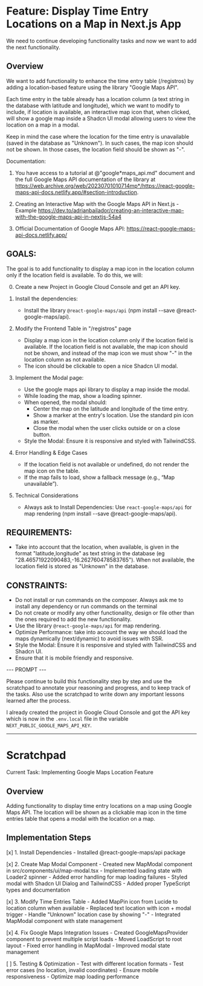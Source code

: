 # Feature: Display Time Entry Locations on a Map in Next.js App

We need to continue developing functionality tasks and now we want to add the next functionality.

## Overview

We want to add functionality to enhance the time entry table (/registros) by adding a location-based feature using the library "Google Maps API".

Each time entry in the table already has a location column (a text string in the database with latitude and longitude), which we want to modify to include, if location is available, an interactive map icon that, when clicked, will show a google map inside a Shadcn UI modal allowing users to view the location on a map in a modal.

Keep in mind the case where the location for the time entry is unavailable (saved in the database as "Unknown"). In such cases, the map icon should not be shown. In those cases, the location field should be shown as "-".

Documentation:

1. You have access to a tutorial at @"google*maps_api.md" document and the full Google Maps API documentation of the library at https://web.archive.org/web/20230701010714mp*/https://react-google-maps-api-docs.netlify.app/#section-introduction.

2. Creating an Interactive Map with the Google Maps API in Next.js - Example https://dev.to/adrianbailador/creating-an-interactive-map-with-the-google-maps-api-in-nextjs-54a4

3. Official Documentation of Google Maps API: https://react-google-maps-api-docs.netlify.app/

## GOALS:

The goal is to add functionality to display a map icon in the location column only if the location field is available. To do this, we will:

0. Create a new Project in Google Cloud Console and get an API key.

1. Install the dependencies:

   - Install the library `@react-google-maps/api` (npm install --save @react-google-maps/api).

2. Modify the Frontend Table in "/registros" page
   - Display a map icon in the location column only if the location field is available. If the location field is not available, the map icon should not be shown, and instead of the map icon we must show "-" in the location column as not available.
   - The icon should be clickable to open a nice Shadcn UI modal.
3. Implement the Modal page:
   - Use the google maps api library to display a map inside the modal.
   - While loading the map, show a loading spinner.
   - When opened, the modal should:
     - Center the map on the latitude and longitude of the time entry.
     - Show a marker at the entry's location. Use the standard pin icon as marker.
     - Close the modal when the user clicks outside or on a close button.
   - Style the Modal: Ensure it is responsive and styled with TailwindCSS.
4. Error Handling & Edge Cases
   - If the location field is not available or undefined, do not render the map icon on the table.
   - If the map fails to load, show a fallback message (e.g., “Map unavailable”).
5. Technical Considerations
   - Always ask to Install Dependencies: Use `react-google-maps/api` for map rendering (npm install --save @react-google-maps/api).

## REQUIREMENTS:

- Take into account that the location, when available, is given in the format "latitude,longitude" as text string in the database (eg "28.46571922090483,-16.262760478583765"). When not available, the location field is stored as "Unknown" in the database.

## CONSTRAINTS:

- Do not install or run commands on the composer. Always ask me to install any dependency or run commands on the terminal
- Do not create or modify any other functionality, design or file other than the ones required to add the new functionality.
- Use the library `@react-google-maps/api` for map rendering.
- Optimize Performance: take into account the way we should load the maps dynamically (next/dynamic) to avoid issues with SSR.
- Style the Modal: Ensure it is responsive and styled with TailwindCSS and Shadcn UI.
- Ensure that it is mobile friendly and responsive.

--- PROMPT ---

Please continue to build this functionality step by step and use the scratchpad to annotate your reasoning and progress, and to keep track of the tasks. Also use the scratchpad to write down any important lessons learned after the process.

I already created the project in Google Cloud Console and got the API key which is now in the `.env.local` file in the variable `NEXT_PUBLIC_GOOGLE_MAPS_API_KEY`.

---

# Scratchpad

Current Task: Implementing Google Maps Location Feature

## Overview

Adding functionality to display time entry locations on a map using Google Maps API. The location will be shown as a clickable map icon in the time entries table that opens a modal with the location on a map.

## Implementation Steps

[x] 1. Install Dependencies - Installed @react-google-maps/api package

[x] 2. Create Map Modal Component - Created new MapModal component in src/components/ui/map-modal.tsx - Implemented loading state with Loader2 spinner - Added error handling for map loading failures - Styled modal with Shadcn UI Dialog and TailwindCSS - Added proper TypeScript types and documentation

[x] 3. Modify Time Entries Table - Added MapPin icon from Lucide to location column when available - Replaced text location with icon + modal trigger - Handle "Unknown" location case by showing "-" - Integrated MapModal component with state management

[x] 4. Fix Google Maps Integration Issues - Created GoogleMapsProvider component to prevent multiple script loads - Moved LoadScript to root layout - Fixed error handling in MapModal - Improved modal state management

[ ] 5. Testing & Optimization - Test with different location formats - Test error cases (no location, invalid coordinates) - Ensure mobile responsiveness - Optimize map loading performance

